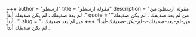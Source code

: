 +++
author = "ارسطو"
title = "مقولة ارسطو"
description = "مقولة ارسطو: من لم يعد صديقك ، لم يكن صديقك أبداً ."
quote = '''من لم يعد صديقك ، لم يكن صديقك أبداً .'''
slug = "من-لم-يعد-صديقك-،-لم-يكن-صديقك-أبداً"
+++
من لم يعد صديقك ، لم يكن صديقك أبداً .
